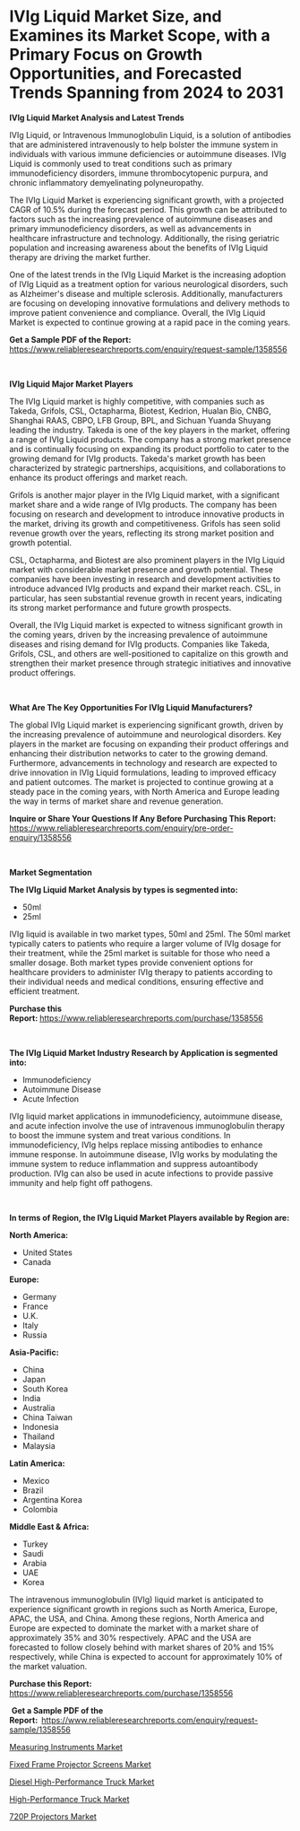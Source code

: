 <p><h1>IVIg Liquid Market Size, and Examines its Market Scope, with a Primary Focus on Growth Opportunities, and Forecasted Trends Spanning from 2024 to 2031</h1></p><p><strong>IVIg Liquid Market Analysis and Latest Trends</strong></p>
<p><p>IVIg Liquid, or Intravenous Immunoglobulin Liquid, is a solution of antibodies that are administered intravenously to help bolster the immune system in individuals with various immune deficiencies or autoimmune diseases. IVIg Liquid is commonly used to treat conditions such as primary immunodeficiency disorders, immune thrombocytopenic purpura, and chronic inflammatory demyelinating polyneuropathy.</p><p>The IVIg Liquid Market is experiencing significant growth, with a projected CAGR of 10.5% during the forecast period. This growth can be attributed to factors such as the increasing prevalence of autoimmune diseases and primary immunodeficiency disorders, as well as advancements in healthcare infrastructure and technology. Additionally, the rising geriatric population and increasing awareness about the benefits of IVIg Liquid therapy are driving the market further.</p><p>One of the latest trends in the IVIg Liquid Market is the increasing adoption of IVIg Liquid as a treatment option for various neurological disorders, such as Alzheimer's disease and multiple sclerosis. Additionally, manufacturers are focusing on developing innovative formulations and delivery methods to improve patient convenience and compliance. Overall, the IVIg Liquid Market is expected to continue growing at a rapid pace in the coming years.</p></p>
<p><strong>Get a Sample PDF of the Report:&nbsp;</strong> <a href="https://www.reliableresearchreports.com/enquiry/request-sample/1358556">https://www.reliableresearchreports.com/enquiry/request-sample/1358556</a></p>
<p>&nbsp;</p>
<p><strong>IVIg Liquid Major Market Players</strong></p>
<p><p>The IVIg Liquid market is highly competitive, with companies such as Takeda, Grifols, CSL, Octapharma, Biotest, Kedrion, Hualan Bio, CNBG, Shanghai RAAS, CBPO, LFB Group, BPL, and Sichuan Yuanda Shuyang leading the industry. Takeda is one of the key players in the market, offering a range of IVIg Liquid products. The company has a strong market presence and is continually focusing on expanding its product portfolio to cater to the growing demand for IVIg products. Takeda's market growth has been characterized by strategic partnerships, acquisitions, and collaborations to enhance its product offerings and market reach.</p><p>Grifols is another major player in the IVIg Liquid market, with a significant market share and a wide range of IVIg products. The company has been focusing on research and development to introduce innovative products in the market, driving its growth and competitiveness. Grifols has seen solid revenue growth over the years, reflecting its strong market position and growth potential.</p><p>CSL, Octapharma, and Biotest are also prominent players in the IVIg Liquid market with considerable market presence and growth potential. These companies have been investing in research and development activities to introduce advanced IVIg products and expand their market reach. CSL, in particular, has seen substantial revenue growth in recent years, indicating its strong market performance and future growth prospects.</p><p>Overall, the IVIg Liquid market is expected to witness significant growth in the coming years, driven by the increasing prevalence of autoimmune diseases and rising demand for IVIg products. Companies like Takeda, Grifols, CSL, and others are well-positioned to capitalize on this growth and strengthen their market presence through strategic initiatives and innovative product offerings.</p></p>
<p>&nbsp;</p>
<p><strong>What Are The Key Opportunities For IVIg Liquid Manufacturers?</strong></p>
<p><p>The global IVIg Liquid market is experiencing significant growth, driven by the increasing prevalence of autoimmune and neurological disorders. Key players in the market are focusing on expanding their product offerings and enhancing their distribution networks to cater to the growing demand. Furthermore, advancements in technology and research are expected to drive innovation in IVIg Liquid formulations, leading to improved efficacy and patient outcomes. The market is projected to continue growing at a steady pace in the coming years, with North America and Europe leading the way in terms of market share and revenue generation.</p></p>
<p><strong>Inquire or Share Your Questions If Any Before Purchasing This Report:</strong> <a href="https://www.reliableresearchreports.com/enquiry/pre-order-enquiry/1358556">https://www.reliableresearchreports.com/enquiry/pre-order-enquiry/1358556</a></p>
<p>&nbsp;</p>
<p><strong>Market Segmentation</strong></p>
<p><strong>The IVIg Liquid Market Analysis by types is segmented into:</strong></p>
<p><ul><li>50ml</li><li>25ml</li></ul></p>
<p><p>IVIg liquid is available in two market types, 50ml and 25ml. The 50ml market typically caters to patients who require a larger volume of IVIg dosage for their treatment, while the 25ml market is suitable for those who need a smaller dosage. Both market types provide convenient options for healthcare providers to administer IVIg therapy to patients according to their individual needs and medical conditions, ensuring effective and efficient treatment.</p></p>
<p><strong>Purchase this Report:&nbsp;</strong><a href="https://www.reliableresearchreports.com/purchase/1358556">https://www.reliableresearchreports.com/purchase/1358556</a></p>
<p>&nbsp;</p>
<p><strong>The IVIg Liquid Market Industry Research by Application is segmented into:</strong></p>
<p><ul><li>Immunodeficiency</li><li>Autoimmune Disease</li><li>Acute Infection</li></ul></p>
<p><p>IVIg liquid market applications in immunodeficiency, autoimmune disease, and acute infection involve the use of intravenous immunoglobulin therapy to boost the immune system and treat various conditions. In immunodeficiency, IVIg helps replace missing antibodies to enhance immune response. In autoimmune disease, IVIg works by modulating the immune system to reduce inflammation and suppress autoantibody production. IVIg can also be used in acute infections to provide passive immunity and help fight off pathogens.</p></p>
<p>&nbsp;</p>
<p><strong>In terms of Region, the IVIg Liquid Market Players available by Region are:</strong></p>
<p>
    <p> <strong> North America: </strong>
        <ul>
            <li>United States</li>
            <li>Canada</li>
        </ul>
        </p> 
    <p> <strong> Europe: </strong>
        <ul>
            <li>Germany</li>
            <li>France</li>
            <li>U.K.</li>
            <li>Italy</li>
            <li>Russia</li>
        </ul>
        </p> 
    <p> <strong> Asia-Pacific: </strong>
        <ul>
            <li>China</li>
            <li>Japan</li>
            <li>South Korea</li>
            <li>India</li>
            <li>Australia</li>
            <li>China Taiwan</li>
            <li>Indonesia</li>
            <li>Thailand</li>
            <li>Malaysia</li>
        </ul>
        </p> 
    <p> <strong> Latin America: </strong>
        <ul>
            <li>Mexico</li>
            <li>Brazil</li>
            <li>Argentina Korea</li>
            <li>Colombia</li>
        </ul>
        </p> 
    <p> <strong> Middle East & Africa: </strong>
        <ul>
            <li>Turkey</li>
            <li>Saudi</li>
            <li>Arabia</li>
            <li>UAE</li>
            <li>Korea</li>
        </ul>
    </p>
    </p>
<p><p>The intravenous immunoglobulin (IVIg) liquid market is anticipated to experience significant growth in regions such as North America, Europe, APAC, the USA, and China. Among these regions, North America and Europe are expected to dominate the market with a market share of approximately 35% and 30% respectively. APAC and the USA are forecasted to follow closely behind with market shares of 20% and 15% respectively, while China is expected to account for approximately 10% of the market valuation.</p></p>
<p><strong>Purchase this Report: </strong><a href="https://www.reliableresearchreports.com/purchase/1358556">https://www.reliableresearchreports.com/purchase/1358556</a></p>
<p>&nbsp;<strong>Get a Sample PDF of the Report:&nbsp;&nbsp;</strong><a href="https://www.reliableresearchreports.com/enquiry/request-sample/1358556">https://www.reliableresearchreports.com/enquiry/request-sample/1358556</a></p>
<p><strong></strong></p>
<p><p><a href="https://medium.com/p/14ec51b8c959/edit">Measuring Instruments Market</a></p><p><a href="https://medium.com/p/b0db259b3bbc/edit">Fixed Frame Projector Screens Market</a></p><p><a href="https://github.com/irfadac/Market-Research-Report-List-1/blob/main/diesel-high-performance-truck-market.md">Diesel High-Performance Truck Market</a></p><p><a href="https://github.com/aashishrp/Market-Research-Report-List-2/blob/main/high-performance-truck-market.md">High-Performance Truck Market</a></p><p><a href="https://medium.com/p/a8252fb427d3/edit">720P Projectors Market</a></p></p>